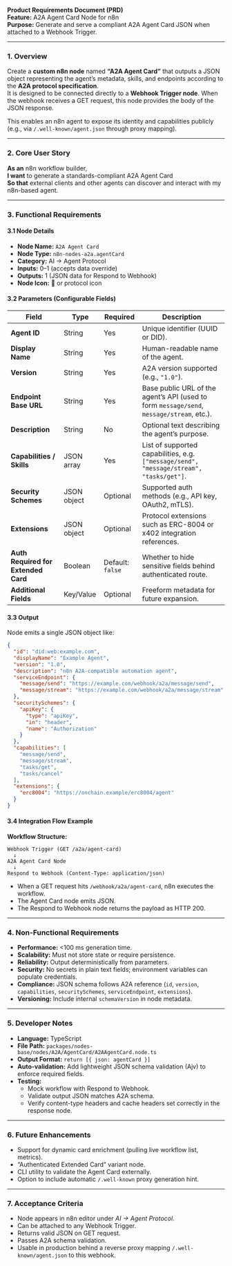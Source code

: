 **Product Requirements Document (PRD)**\
**Feature:** A2A Agent Card Node for n8n\
**Purpose:** Generate and serve a compliant A2A Agent Card JSON when attached to a Webhook Trigger.

---

### 1. Overview

Create a **custom n8n node** named **“A2A Agent Card”** that outputs a JSON object representing the agent’s metadata, skills, and endpoints according to the **A2A protocol specification**.\
It is designed to be connected directly to a **Webhook Trigger node**. When the webhook receives a GET request, this node provides the body of the JSON response.

This enables an n8n agent to expose its identity and capabilities publicly (e.g., via `/.well-known/agent.json` through proxy mapping).

---

### 2. Core User Story

**As an** n8n workflow builder,\
**I want** to generate a standards-compliant A2A Agent Card\
**So that** external clients and other agents can discover and interact with my n8n-based agent.

---

### 3. Functional Requirements

#### 3.1 Node Details

- **Node Name:** `A2A Agent Card`
- **Node Type:** `n8n-nodes-a2a.agentCard`
- **Category:** AI → Agent Protocol
- **Inputs:** 0–1 (accepts data override)
- **Outputs:** 1 (JSON data for Respond to Webhook)
- **Node Icon:** 🧠 or protocol icon

#### 3.2 Parameters (Configurable Fields)

| Field                               | Type        | Required         | Description                                                                               |
| ----------------------------------- | ----------- | ---------------- | ----------------------------------------------------------------------------------------- |
| **Agent ID**                        | String      | Yes              | Unique identifier (UUID or DID).                                                          |
| **Display Name**                    | String      | Yes              | Human-readable name of the agent.                                                         |
| **Version**                         | String      | Yes              | A2A version supported (e.g., `"1.0"`).                                                    |
| **Endpoint Base URL**               | String      | Yes              | Base public URL of the agent’s API (used to form `message/send`, `message/stream`, etc.). |
| **Description**                     | String      | No               | Optional text describing the agent’s purpose.                                             |
| **Capabilities / Skills**           | JSON array  | Yes              | List of supported capabilities, e.g. `["message/send", "message/stream", "tasks/get"]`.   |
| **Security Schemes**                | JSON object | Optional         | Supported auth methods (e.g., API key, OAuth2, mTLS).                                     |
| **Extensions**                      | JSON object | Optional         | Protocol extensions such as ERC-8004 or x402 integration references.                      |
| **Auth Required for Extended Card** | Boolean     | Default: `false` | Whether to hide sensitive fields behind authenticated route.                              |
| **Additional Fields**               | Key/Value   | Optional         | Freeform metadata for future expansion.                                                   |

#### 3.3 Output

Node emits a single JSON object like:

```json
{
  "id": "did:web:example.com",
  "displayName": "Example Agent",
  "version": "1.0",
  "description": "n8n A2A-compatible automation agent",
  "serviceEndpoint": {
    "message/send": "https://example.com/webhook/a2a/message/send",
    "message/stream": "https://example.com/webhook/a2a/message/stream"
  },
  "securitySchemes": {
    "apiKey": {
      "type": "apiKey",
      "in": "header",
      "name": "Authorization"
    }
  },
  "capabilities": [
    "message/send",
    "message/stream",
    "tasks/get",
    "tasks/cancel"
  ],
  "extensions": {
    "erc8004": "https://onchain.example/erc8004/agent"
  }
}
```

#### 3.4 Integration Flow Example

**Workflow Structure:**

```
Webhook Trigger (GET /a2a/agent-card)
  ↓
A2A Agent Card Node
  ↓
Respond to Webhook (Content-Type: application/json)
```

- When a GET request hits `/webhook/a2a/agent-card`, n8n executes the workflow.
- The Agent Card node emits JSON.
- The Respond to Webhook node returns the payload as HTTP 200.

---

### 4. Non-Functional Requirements

- **Performance:** <100 ms generation time.
- **Scalability:** Must not store state or require persistence.
- **Reliability:** Output deterministically from parameters.
- **Security:** No secrets in plain text fields; environment variables can populate credentials.
- **Compliance:** JSON schema follows A2A reference (`id`, `version`, `capabilities`, `securitySchemes`, `serviceEndpoint`, `extensions`).
- **Versioning:** Include internal `schemaVersion` in node metadata.

---

### 5. Developer Notes

- **Language:** TypeScript
- **File Path:** `packages/nodes-base/nodes/A2A/AgentCard/A2AAgentCard.node.ts`
- **Output Format:** `return [{ json: agentCard }]`
- **Auto-validation:** Add lightweight JSON schema validation (Ajv) to enforce required fields.
- **Testing:**
  - Mock workflow with Respond to Webhook.
  - Validate output JSON matches A2A schema.
  - Verify content-type headers and cache headers set correctly in the response node.

---

### 6. Future Enhancements

- Support for dynamic card enrichment (pulling live workflow list, metrics).
- “Authenticated Extended Card” variant node.
- CLI utility to validate the Agent Card externally.
- Option to include automatic `/.well-known` proxy generation hint.

---

### 7. Acceptance Criteria

- Node appears in n8n editor under *AI → Agent Protocol*.
- Can be attached to any Webhook Trigger.
- Returns valid JSON on GET request.
- Passes A2A schema validation.
- Usable in production behind a reverse proxy mapping `/.well-known/agent.json` to this webhook.

